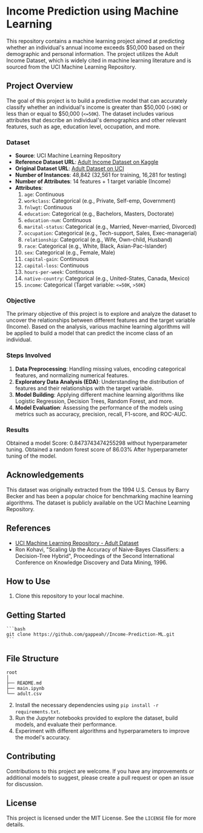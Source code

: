 # Income Prediction using Machine Learning

This repository contains a machine learning project aimed at predicting whether an individual's annual income exceeds $50,000 based on their demographic and personal information. The project utilizes the Adult Income Dataset, which is widely cited in machine learning literature and is sourced from the UCI Machine Learning Repository.

## Project Overview

The goal of this project is to build a predictive model that can accurately classify whether an individual's income is greater than $50,000 (`>50K`) or less than or equal to $50,000 (`<=50K`). The dataset includes various attributes that describe an individual's demographics and other relevant features, such as age, education level, occupation, and more.

### Dataset

- **Source**: UCI Machine Learning Repository
- **Reference Dataset URL**: [Adult Income Dataset on Kaggle](https://www.kaggle.com/datasets/wenruliu/adult-income-dataset)
- **Original Dataset URL**: [Adult Dataset on UCI](https://www.cs.toronto.edu/~delve/data/adult/adultDetail.html)
- **Number of Instances**: 48,842 (32,561 for training, 16,281 for testing)
- **Number of Attributes**: 14 features + 1 target variable (Income)
- **Attributes**:
  1. `age`: Continuous
  2. `workclass`: Categorical (e.g., Private, Self-emp, Government)
  3. `fnlwgt`: Continuous
  4. `education`: Categorical (e.g., Bachelors, Masters, Doctorate)
  5. `education-num`: Continuous
  6. `marital-status`: Categorical (e.g., Married, Never-married, Divorced)
  7. `occupation`: Categorical (e.g., Tech-support, Sales, Exec-managerial)
  8. `relationship`: Categorical (e.g., Wife, Own-child, Husband)
  9. `race`: Categorical (e.g., White, Black, Asian-Pac-Islander)
  10. `sex`: Categorical (e.g., Female, Male)
  11. `capital-gain`: Continuous
  12. `capital-loss`: Continuous
  13. `hours-per-week`: Continuous
  14. `native-country`: Categorical (e.g., United-States, Canada, Mexico)
  15. `income`: Categorical (Target variable: `<=50K`, `>50K`)

### Objective

The primary objective of this project is to explore and analyze the dataset to uncover the relationships between different features and the target variable (Income). Based on the analysis, various machine learning algorithms will be applied to build a model that can predict the income class of an individual.

### Steps Involved

1. **Data Preprocessing**: Handling missing values, encoding categorical features, and normalizing numerical features.
2. **Exploratory Data Analysis (EDA)**: Understanding the distribution of features and their relationships with the target variable.
3. **Model Building**: Applying different machine learning algorithms like Logistic Regression, Decision Trees, Random Forest, and more.
4. **Model Evaluation**: Assessing the performance of the models using metrics such as accuracy, precision, recall, F1-score, and ROC-AUC.

### Results
Obtained a model Score: 0.8473743474255298 without hyperparameter tuning.
Obtained a random forest score of 86.03% After hyperparameter tuning of the model.

## Acknowledgements

This dataset was originally extracted from the 1994 U.S. Census by Barry Becker and has been a popular choice for benchmarking machine learning algorithms. The dataset is publicly available on the UCI Machine Learning Repository.

## References

- [UCI Machine Learning Repository - Adult Dataset](https://www.cs.toronto.edu/~delve/data/adult/adultDetail.html)
- Ron Kohavi, "Scaling Up the Accuracy of Naive-Bayes Classifiers: a Decision-Tree Hybrid", Proceedings of the Second International Conference on Knowledge Discovery and Data Mining, 1996.

## How to Use

1. Clone this repository to your local machine.
## Getting Started


    ```bash
    git clone https://github.com/gappeah//Income-Prediction-ML.git
    ```
## File Structure

```
root
│
├── README.md
├── main.ipynb
└── adult.csv
```

2. Install the necessary dependencies using `pip install -r requirements.txt`.
3. Run the Jupyter notebooks provided to explore the dataset, build models, and evaluate their performance.
4. Experiment with different algorithms and hyperparameters to improve the model's accuracy.

## Contributing

Contributions to this project are welcome. If you have any improvements or additional models to suggest, please create a pull request or open an issue for discussion.

## License

This project is licensed under the MIT License. See the `LICENSE` file for more details.